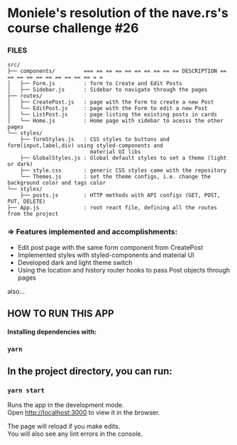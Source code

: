 
# Moniele's resolution of the nave.rs's course challenge #26

### FILES

    src/
    ├── components/			=== == == == == == == == == == DESCRIPTION == == == == == == == == == == = =  
    │   ├── Form.js    	    : form to Create and Edit Posts 
    │   ├── Sidebar.js      : Sidebar to navigate through the pages
    ├── routes/
    │   ├── CreatePost.js   : page with the Form to create a new Post
    │   └── EditPost.js     : page with the Form to edit a new Post
    │   └── ListPost.js     : page listing the existing posts in cards
    │   └── Home.js         : Home page with sidebar to acesss the other pages
    └── styles/
        ├── formStyles.js   : CSS styles to buttons and form(input,label,div) using styled-components and 
                              material UI libs
        ├── GlobalStyles.js : Global default styles to set a theme (light or dark)
        ├── style.css       : generic CSS styles came with the repository
        └── Themes.js       : set the theme configs, i.e. change the background color and tags color
    └── styles/
        ├── posts.js        : HTTP methods with API configs (GET, POST, PUT, DELETE)
    ├── App.js              : root react file, defining all the routes from the project



### => Features implemented and accomplishments:

- Edit post page with the same form component from CreatePost
- Implemented styles with styled-components and material UI
- Developed dark and light theme switch
- Using the location and history router hooks to pass Post objects through pages


also... 

## HOW TO RUN THIS APP

#### Installing dependencies with:

### `yarn`


## In the project directory, you can run:

### `yarn start`

Runs the app in the development mode.\
Open [http://localhost:3000](http://localhost:3000) to view it in the browser.

The page will reload if you make edits.\
You will also see any lint errors in the console.













